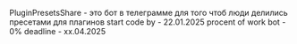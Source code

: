 PluginPresetsShare - это бот в телеграмме для того чтоб люди делились пресетами для плагинов 
start code by - 22.01.2025
procent of work bot - 0%
deadline - xx.04.2025
